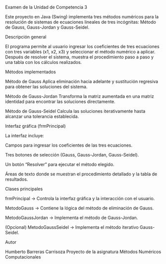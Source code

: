 Examen de la Unidad de Competencia 3

Este proyecto en Java (Swing) implementa tres métodos numéricos para la resolución de sistemas de ecuaciones lineales de tres incógnitas:
Método de Gauss, Gauss-Jordan y Gauss-Seidel.

Descripción general

El programa permite al usuario ingresar los coeficientes de tres ecuaciones con tres variables (x1, x2, x3) y seleccionar el método numérico a aplicar.
Después de resolver el sistema, muestra el procedimiento paso a paso y una tabla con los cálculos realizados.

Métodos implementados

Método de Gauss
Aplica eliminación hacia adelante y sustitución regresiva para obtener las soluciones del sistema.

Método de Gauss-Jordan
Transforma la matriz aumentada en una matriz identidad para encontrar las soluciones directamente.

Método de Gauss-Seidel
Calcula las soluciones iterativamente hasta alcanzar una tolerancia establecida.

Interfaz gráfica (frmPrincipal)

La interfaz incluye:

Campos para ingresar los coeficientes de las tres ecuaciones.

Tres botones de selección (Gauss, Gauss-Jordan, Gauss-Seidel).

Un botón “Resolver” para ejecutar el método elegido.

Áreas de texto donde se muestran el procedimiento detallado y la tabla de resultados.

Clases principales

frmPrincipal → Controla la interfaz gráfica y la interacción con el usuario.

MetodoGauss → Contiene la lógica del método de eliminación de Gauss.

MetodoGaussJordan → Implementa el método de Gauss-Jordan.

(Opcional) MetodoGaussSeidel → Implementa el método iterativo Gauss-Seidel.

Autor

Humberto Barreras Carrisoza
Proyecto de la asignatura Métodos Numéricos Computacionales
